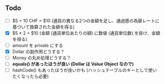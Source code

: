 Todo
------------
- [ ] $5 + 10 CHF = $10 (通貨の異なる2つの金額を足し、通過感の為替レートに基づいて換算された金額を得る)
- [x] $5 * 2 = $10 (金額 (通貨単位あたりの額) に数値 (通貨単位数) を掛け、金額を得る)
- [ ] amount を private にする
- [x] Dollar の副作用どうする？
- [ ] Money の丸め処理どうする？
- [ ] **equals() があったほうが良い (Dollar は Value Object なので)**
- [ ] hashCode() もあったほうが良いかも (ハッシュテーブルのキーとして使いたくなったら必要)